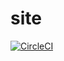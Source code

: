 site
====

[![CircleCI](https://circleci.com/gh/creasty/site/tree/master.svg?style=svg)](https://circleci.com/gh/creasty/site/tree/master)
